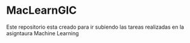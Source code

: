 # MacLearnGIC
Este repositorio esta creado para ir subiendo las tareas realizadas en la asigntaura Machine Learning
